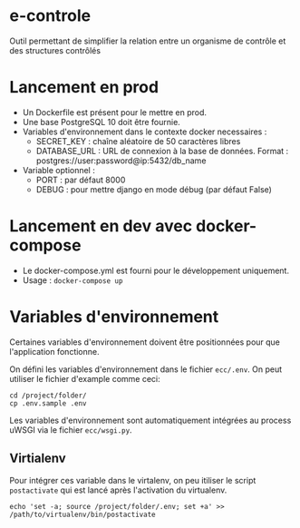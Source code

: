 # e-controle
Outil permettant de simplifier la relation entre un organisme de contrôle et des structures contrôlés

# Lancement en prod
- Un Dockerfile est présent pour le mettre en prod.
- Une base PostgreSQL 10 doit être fournie.
- Variables d'environnement dans le contexte docker necessaires :
  - SECRET_KEY : chaîne aléatoire de 50 caractères libres
  - DATABASE_URL : URL de connexion à la base de données. Format : postgres://user:password@ip:5432/db_name
- Variable optionnel :
  - PORT : par défaut 8000
  - DEBUG : pour mettre django en mode débug (par défaut False)

# Lancement en dev avec docker-compose
- Le docker-compose.yml est fourni pour le développement uniquement.
- Usage : `docker-compose up`


# Variables d'environnement

Certaines variables d'environnement doivent être positionnées pour que l'application fonctionne.

On défini les variables d'environnement dans le fichier `ecc/.env`.
On peut utiliser le fichier d'example comme ceci:

    cd /project/folder/
    cp .env.sample .env

Les variables d'environnement sont automatiquement intégrées au process uWSGI via le fichier `ecc/wsgi.py`.

## Virtialenv

Pour intégrer ces variable dans le virtalenv, on peu itiliser le script `postactivate` qui est lancé après l'activation du virtualenv.

    echo 'set -a; source /project/folder/.env; set +a' >> /path/to/virtualenv/bin/postactivate
